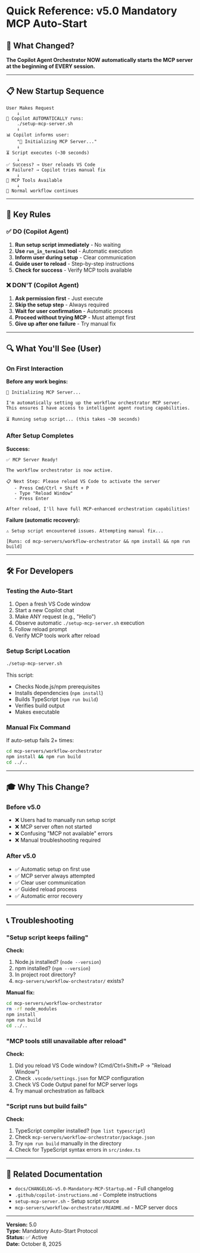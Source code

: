 # Quick Reference: v5.0 Mandatory MCP Auto-Start

## 🚀 What Changed?

**The Copilot Agent Orchestrator NOW automatically starts the MCP server at the beginning of EVERY session.**

---

## 📋 New Startup Sequence

```
User Makes Request
    ↓
🤖 Copilot AUTOMATICALLY runs:
    ./setup-mcp-server.sh
    ↓
📊 Copilot informs user:
    "🤖 Initializing MCP Server..."
    ↓
⏳ Script executes (~30 seconds)
    ↓
✅ Success? → User reloads VS Code
❌ Failure? → Copilot tries manual fix
    ↓
🎯 MCP Tools Available
    ↓
🚀 Normal workflow continues
```

---

## 🎯 Key Rules

### ✅ DO (Copilot Agent)
1. **Run setup script immediately** - No waiting
2. **Use `run_in_terminal` tool** - Automatic execution
3. **Inform user during setup** - Clear communication
4. **Guide user to reload** - Step-by-step instructions
5. **Check for success** - Verify MCP tools available

### ❌ DON'T (Copilot Agent)
1. **Ask permission first** - Just execute
2. **Skip the setup step** - Always required
3. **Wait for user confirmation** - Automatic process
4. **Proceed without trying MCP** - Must attempt first
5. **Give up after one failure** - Try manual fix

---

## 🔍 What You'll See (User)

### On First Interaction

**Before any work begins:**

```
🤖 Initializing MCP Server...

I'm automatically setting up the workflow orchestrator MCP server.
This ensures I have access to intelligent agent routing capabilities.

⏳ Running setup script... (this takes ~30 seconds)
```

### After Setup Completes

**Success:**

```
✅ MCP Server Ready!

The workflow orchestrator is now active. 

📋 Next Step: Please reload VS Code to activate the server
   - Press Cmd/Ctrl + Shift + P
   - Type "Reload Window"  
   - Press Enter

After reload, I'll have full MCP-enhanced orchestration capabilities!
```

**Failure (automatic recovery):**

```
⚠️ Setup script encountered issues. Attempting manual fix...

[Runs: cd mcp-servers/workflow-orchestrator && npm install && npm run build]
```

---

## 🛠️ For Developers

### Testing the Auto-Start

1. Open a fresh VS Code window
2. Start a new Copilot chat
3. Make ANY request (e.g., "Hello")
4. Observe automatic `./setup-mcp-server.sh` execution
5. Follow reload prompt
6. Verify MCP tools work after reload

### Setup Script Location

```bash
./setup-mcp-server.sh
```

This script:
- Checks Node.js/npm prerequisites
- Installs dependencies (`npm install`)
- Builds TypeScript (`npm run build`)
- Verifies build output
- Makes executable

### Manual Fix Command

If auto-setup fails 2+ times:

```bash
cd mcp-servers/workflow-orchestrator
npm install && npm run build
cd ../..
```

---

## 🎓 Why This Change?

### Before v5.0
- ❌ Users had to manually run setup script
- ❌ MCP server often not started
- ❌ Confusing "MCP not available" errors
- ❌ Manual troubleshooting required

### After v5.0
- ✅ Automatic setup on first use
- ✅ MCP server always attempted
- ✅ Clear user communication
- ✅ Guided reload process
- ✅ Automatic error recovery

---

## 📞 Troubleshooting

### "Setup script keeps failing"

**Check:**
1. Node.js installed? (`node --version`)
2. npm installed? (`npm --version`)
3. In project root directory?
4. `mcp-servers/workflow-orchestrator/` exists?

**Manual fix:**
```bash
cd mcp-servers/workflow-orchestrator
rm -rf node_modules
npm install
npm run build
cd ../..
```

### "MCP tools still unavailable after reload"

**Check:**
1. Did you reload VS Code window? (Cmd/Ctrl+Shift+P → "Reload Window")
2. Check `.vscode/settings.json` for MCP configuration
3. Check VS Code Output panel for MCP server logs
4. Try manual orchestration as fallback

### "Script runs but build fails"

**Check:**
1. TypeScript compiler installed? (`npm list typescript`)
2. Check `mcp-servers/workflow-orchestrator/package.json`
3. Try `npm run build` manually in the directory
4. Check for TypeScript syntax errors in `src/index.ts`

---

## 🔗 Related Documentation

- `docs/CHANGELOG-v5.0-Mandatory-MCP-Startup.md` - Full changelog
- `.github/copilot-instructions.md` - Complete instructions
- `setup-mcp-server.sh` - Setup script source
- `mcp-servers/workflow-orchestrator/README.md` - MCP server docs

---

**Version:** 5.0  
**Type:** Mandatory Auto-Start Protocol  
**Status:** ✅ Active  
**Date:** October 8, 2025
